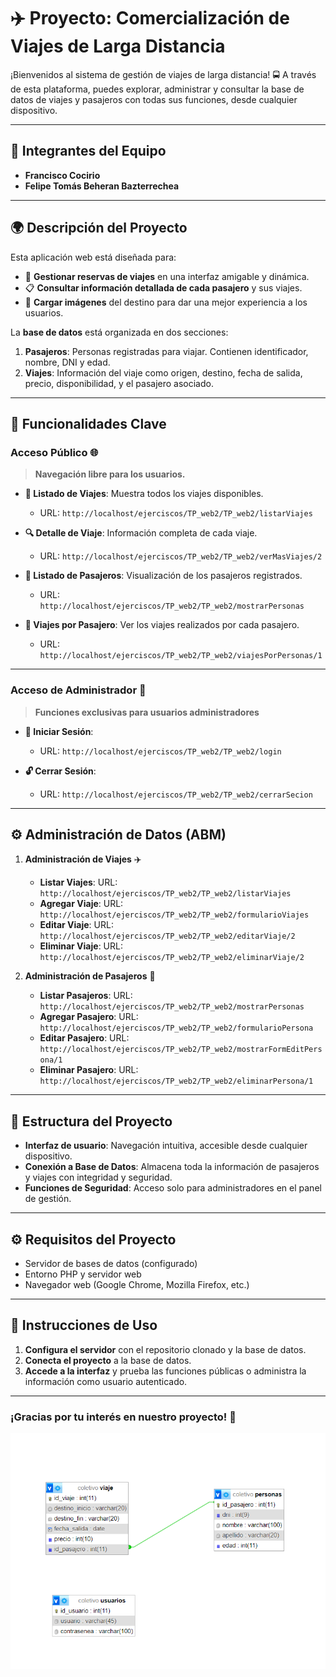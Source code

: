 # ✈️ **Proyecto: Comercialización de Viajes de Larga Distancia**

¡Bienvenidos al sistema de gestión de viajes de larga distancia! 🚍 A través de esta plataforma, puedes explorar, administrar y consultar la base de datos de viajes y pasajeros con todas sus funciones, desde cualquier dispositivo.

---

## **👥 Integrantes del Equipo**
- **Francisco Cocirio**
- **Felipe Tomás Beheran Bazterrechea**

---

## **🌍 Descripción del Proyecto**
Esta aplicación web está diseñada para:
- 📅 **Gestionar reservas de viajes** en una interfaz amigable y dinámica.
- 📋 **Consultar información detallada de cada pasajero** y sus viajes.
- 📸 **Cargar imágenes** del destino para dar una mejor experiencia a los usuarios.

La **base de datos** está organizada en dos secciones:
1. **Pasajeros**: Personas registradas para viajar. Contienen identificador, nombre, DNI y edad.
2. **Viajes**: Información del viaje como origen, destino, fecha de salida, precio, disponibilidad, y el pasajero asociado.

---

## **🚀 Funcionalidades Clave**
### **Acceso Público** 🌐
> **Navegación libre para los usuarios.**

- **📄 Listado de Viajes**: Muestra todos los viajes disponibles.  
  - URL: `http://localhost/ejerciscos/TP_web2/TP_web2/listarViajes`

- **🔍 Detalle de Viaje**: Información completa de cada viaje.
  - URL: `http://localhost/ejerciscos/TP_web2/TP_web2/verMasViajes/2`

- **👥 Listado de Pasajeros**: Visualización de los pasajeros registrados.  
  - URL: `http://localhost/ejerciscos/TP_web2/TP_web2/mostrarPersonas`

- **🔗 Viajes por Pasajero**: Ver los viajes realizados por cada pasajero.  
  - URL: `http://localhost/ejerciscos/TP_web2/TP_web2/viajesPorPersonas/1`

---

### **Acceso de Administrador** 🔑
> **Funciones exclusivas para usuarios administradores**

- **🔑 Iniciar Sesión**:
  - URL: `http://localhost/ejerciscos/TP_web2/TP_web2/login`

- **🔓 Cerrar Sesión**:
  - URL: `http://localhost/ejerciscos/TP_web2/TP_web2/cerrarSecion`

---

## **⚙️ Administración de Datos (ABM)**

1. **Administración de Viajes** ✈️  
   - **Listar Viajes**: URL: `http://localhost/ejerciscos/TP_web2/TP_web2/listarViajes`
   - **Agregar Viaje**: URL: `http://localhost/ejerciscos/TP_web2/TP_web2/formularioViajes`
   - **Editar Viaje**: URL: `http://localhost/ejerciscos/TP_web2/TP_web2/editarViaje/2`
   - **Eliminar Viaje**: URL: `http://localhost/ejerciscos/TP_web2/TP_web2/eliminarViaje/2`

2. **Administración de Pasajeros** 👤  
   - **Listar Pasajeros**: URL: `http://localhost/ejerciscos/TP_web2/TP_web2/mostrarPersonas`
   - **Agregar Pasajero**: URL: `http://localhost/ejerciscos/TP_web2/TP_web2/formularioPersona`
   - **Editar Pasajero**: URL: `http://localhost/ejerciscos/TP_web2/TP_web2/mostrarFormEditPersona/1`
   - **Eliminar Pasajero**: URL: `http://localhost/ejerciscos/TP_web2/TP_web2/eliminarPersona/1`

---

## **📐 Estructura del Proyecto**
- **Interfaz de usuario**: Navegación intuitiva, accesible desde cualquier dispositivo.
- **Conexión a Base de Datos**: Almacena toda la información de pasajeros y viajes con integridad y seguridad.
- **Funciones de Seguridad**: Acceso solo para administradores en el panel de gestión.

---

## **⚙️ Requisitos del Proyecto**
- Servidor de bases de datos (configurado)
- Entorno PHP y servidor web
- Navegador web (Google Chrome, Mozilla Firefox, etc.)

---

## **🔧 Instrucciones de Uso**
1. **Configura el servidor** con el repositorio clonado y la base de datos.
2. **Conecta el proyecto** a la base de datos.
3. **Accede a la interfaz** y prueba las funciones públicas o administra la información como usuario autenticado.

---

### ¡Gracias por tu interés en nuestro proyecto! 🚀



![IMAGEN DE EL DIAGRAMA](diagrama.png)
